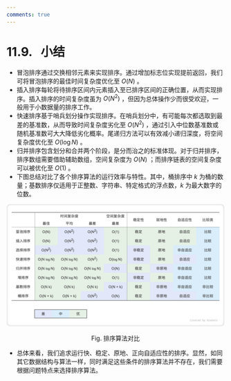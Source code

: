 ```yaml
---
comments: true
---
```


# 11.9. &nbsp; 小结

- 冒泡排序通过交换相邻元素来实现排序。通过增加标志位实现提前返回，我们可将冒泡排序的最佳时间复杂度优化至 $O(N)$ 。
- 插入排序每轮将待排序区间内元素插入至已排序区间的正确位置，从而实现排序。插入排序的时间复杂度虽为 $O(N^2)$ ，但因为总体操作少而很受欢迎，一般用于小数据量的排序工作。
- 快速排序基于哨兵划分操作实现排序。在哨兵划分中，有可能每次都选取到最差的基准数，从而导致时间复杂度劣化至 $O(N^2)$ ，通过引入中位数基准数或随机基准数可大大降低劣化概率。尾递归方法可以有效减小递归深度，将空间复杂度优化至 $O(\log N)$ 。
- 归并排序包含划分和合并两个阶段，是分而治之的标准体现。对于归并排序，排序数组需要借助辅助数组，空间复杂度为 $O(N)$ ；而排序链表的空间复杂度可以被优化至 $O(1)$ 。
- 下图总结对比了各个排序算法的运行效率与特性。其中，桶排序中 $k$ 为桶的数量；基数排序仅适用于正整数、字符串、特定格式的浮点数，$k$ 为最大数字的位数。

![排序算法对比](summary.assets/sorting_algorithms_comparison.png)

<p align="center"> Fig. 排序算法对比 </p>

- 总体来看，我们追求运行快、稳定、原地、正向自适应性的排序。显然，如同其它数据结构与算法一样，同时满足这些条件的排序算法并不存在，我们需要根据问题特点来选择排序算法。
